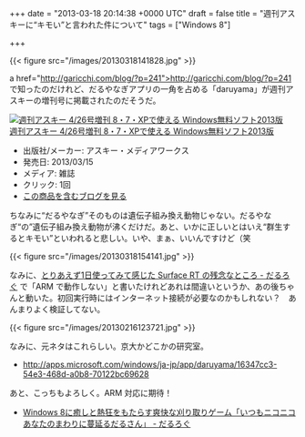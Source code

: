 
+++
date = "2013-03-18 20:14:38 +0000 UTC"
draft = false
title = "週刊アスキーに“キモい”と言われた件について"
tags = ["Windows 8"]

+++


{{< figure src="/images/20130318141828.jpg"  >}}

a href="http://garicchi.com/blog/?p=241">http://garicchi.com/blog/?p=241</a> で知ったのだけれど、だるやなぎアプリの一角を占める「daruyama」が週刊アスキーの増刊号に掲載されたのだそうだ。<div class="hatena-asin-detail"><a href="http://www.amazon.co.jp/exec/obidos/ASIN/B00BEZ37VY/bestylesnet-22/"><img src="https://images-fe.ssl-images-amazon.com/images/I/61ernCj2xKL._SL160_.jpg" class="hatena-asin-detail-image" alt="週刊アスキー 4/26号増刊 8・7・XPで使える Windows無料ソフト2013版" title="週刊アスキー 4/26号増刊 8・7・XPで使える Windows無料ソフト2013版"/></a><div class="hatena-asin-detail-info"><a href="http://www.amazon.co.jp/exec/obidos/ASIN/B00BEZ37VY/bestylesnet-22/">週刊アスキー 4/26号増刊 8・7・XPで使える Windows無料ソフト2013版</a><ul><li><span class="hatena-asin-detail-label">出版社/メーカー:</span> アスキー・メディアワークス</li><li><span class="hatena-asin-detail-label">発売日:</span> 2013/03/15</li><li><span class="hatena-asin-detail-label">メディア:</span> 雑誌</li><li> <span class="hatena-asin-detail-label">クリック</span>: 1回</li><li><a href="http://d.hatena.ne.jp/asin/B00BEZ37VY/bestylesnet-22" target="_blank">この商品を含むブログを見る</a></li></ul></div><div class="hatena-asin-detail-foot"></div></div>ちなみに“だるやなぎ”そのものは遺伝子組み換え動物じゃない。だるやなぎ“の”遺伝子組み換え動物が沸くだけだ。あと、いかに正しいとはいえ“群生するとキモい”といわれると悲しい。いや、まぁ、いいんですけど（笑

{{< figure src="/images/20130318154141.jpg"  >}}

なみに、<a href="https://blog.daruyanagi.jp/entry/2013/03/17/231841">とりあえず1日使ってみて感じた Surface RT の残念なところ - だるろぐ</a> で「ARM で動作しない」と書いたけれどあれは間違いというか、あの後ちゃんと動いた。初回実行時にはインターネット接続が必要なのかもしれない？　あんまりよく検証してない。

{{< figure src="/images/20130216123721.jpg"  >}}

なみに、元ネタはこれらしい。京大かどこかの研究室。

<ul>
<li><a href="http://apps.microsoft.com/windows/ja-jp/app/daruyama/16347cc3-54e3-468d-a0b8-70122bc69628">http://apps.microsoft.com/windows/ja-jp/app/daruyama/16347cc3-54e3-468d-a0b8-70122bc69628</a></li>
</ul>あと、こっちもよろしく。ARM 対応に期待！

<ul>
<li><a href="https://blog.daruyanagi.jp/entry/2012/10/25/220840">Windows 8に癒しと熱狂をもたらす爽快な刈り取りゲーム「いつもニコニコあなたのまわりに蔓延るだるさん」 - だるろぐ</a></li>
</ul>

